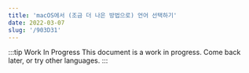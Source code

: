 ```yaml
---
title: 'macOS에서 (조금 더 나은 방법으로) 언어 선택하기'
date: 2022-03-07
slug: '/903D31'
---
```


:::tip Work In Progress
This document is a work in progress. Come back later, or try other languages.
:::

